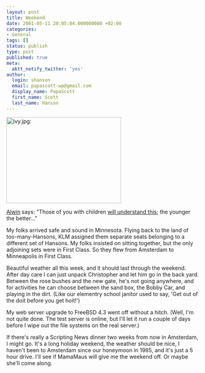 ```yaml
---
layout: post
title: Weekend
date: 2001-05-11 20:05:04.000000000 +02:00
categories:
- General
tags: []
status: publish
type: post
published: true
meta:
  aktt_notify_twitter: 'yes'
author:
  login: shanson
  email: papascott-wp@gmail.com
  display_name: PapaScott
  first_name: Scott
  last_name: Hanson
---
```

<p><img src="https://www.papascott.de/wordpress/wp-content/uploads/2001/05/ivy.jpg" height="225" width="300" border="0" alt="ivy.jpg: " /></p>
<p><a href="http://www.vfth.com/">Alwin</a> says: "Those of you with children <a href="http://www.ucomics.com/james/viewjm.cfm?uc_fn=1&uc_full_date=20010508&uc_daction=P&uc_comic=jm">will understand this</a>; the younger the better..."</p>
<p>My folks arrived safe and sound in Minnesota. Flying back to the land of too-many-Hansons, KLM assigned them separate seats belonging to a different set of Hansons. My folks insisted on sitting together, but the only adjoining sets were in First Class. So they flew from Amsterdam to Minneapolis in First Class.</p>
<p>Beautiful weather all this week, and it should last through the weekend. After day care I can just unpack Christopher and let him go in the back yard. Between the rose bushes and the new gate, he's not going anywhere, and for activities he can choose between the sand box, the Bobby Car, and playing in the dirt. (Like our elementry school janitor used to say, 'Get out of the doit before you get hoit!')</p>
<p>My web server upgrade to FreeBSD 4.3 went off without a hitch. (Well, I'm not quite done. The test server is online, but I'll let it run a couple of days before I wipe out the file systems on the real server.)</p>
<p>If there's really a Scripting News dinner two weeks from now in Amsterdam, I might go. It's a long holiday weekend, the weather should be nice, I haven't been to Amsterdam since our honeymoon in 1985, and it's just a 5 hour drive. I'll see if MamaMaus will give me the weekend off. Or maybe she'll come along.</p>
